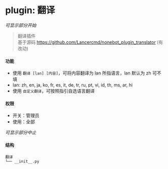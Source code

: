 # plugin: 翻译

*可显示部分开始*

> 翻译插件   
> 基于源码 https://github.com/Lancercmd/nonebot_plugin_translator (有改动)

#### 功能

- 使用 `翻译 [lan] [内容]`，可将内容翻译为 lan 所指语言，lan 默认为 zh 可不填
- lan: zh, en, ja, ko, fr, es, it, de, tr, ru, pt, vi, id, th, ms, ar, hi
- 使用 `自定义翻译`，可按照指引自选语言翻译

#### 权限

- 开关：管理员
- 使用：全部

*可显示部分中止*

#### 结构

```
翻译
└── __init__.py
```
